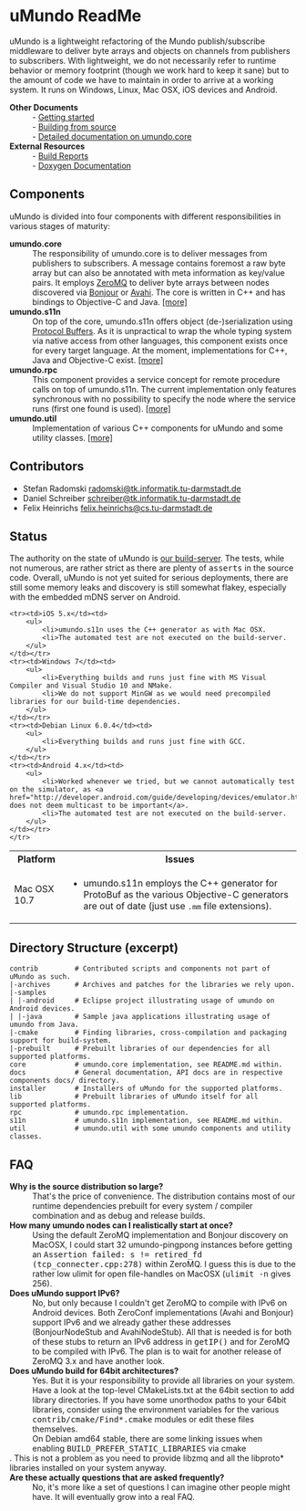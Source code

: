 # uMundo ReadMe

uMundo is a lightweight refactoring of the Mundo publish/subscribe middleware to deliver byte
arrays and objects on channels from publishers to subscribers. With lightweight, we do not necessarily 
refer to runtime behavior or memory footprint (though we work hard to keep it sane) but to the amount 
of code we have to maintain in order to arrive at a working system. It runs on Windows, Linux, Mac OSX, 
iOS devices and Android.

<dt><b>Other Documents</b></dt>
<dd>- <a href="https://github.com/tklab-tud/umundo/tree/master/docs/GETTING_STARTED.md">Getting started</a></dd>
<dd>- <a href="https://github.com/tklab-tud/umundo/tree/master/docs/BUILDING.md">Building from source</a></dd>
<dd>- <a href="https://github.com/tklab-tud/umundo/tree/master/core">Detailed documentation on umundo.core</a></dd>

<dt><b>External Resources</b></dt>
<dd>- <a href="http://umundo.tk.informatik.tu-darmstadt.de/cdash/index.php?project=umundo">Build Reports</a></dd>
<dd>- <a href="http://umundo.tk.informatik.tu-darmstadt.de/docs">Doxygen Documentation</a></dd>

## Components

uMundo is divided into four components with different responsibilities in various stages of maturity:

<dt><b>umundo.core</b></dt>
<dd>The responsibility of umundo.core is to deliver messages from publishers to subscribers. A message contains
	foremost a raw byte array but can also be annotated with meta information as key/value pairs. It employs
	<a href="http://www.zeromq.org">ZeroMQ</a> to deliver byte arrays between nodes discovered via 
	<a href="http://developer.apple.com/opensource/">Bonjour</a> or <a href="http://avahi.org/">Avahi</a>.
	The core is written in C++ and has bindings to Objective-C and Java. <a href="/tklab-tud/umundo/tree/master/core">[more]</a></dd>

<dt><b>umundo.s11n</b></dt>
<dd>On top of the core, umundo.s11n offers object (de-)serialization using <a href="http://code.google.com/p/protobuf/">Protocol Buffers</a>.
	As it is unpractical to wrap the whole typing system via native access from other languages, this component exists once for every
	target language. At the moment, implementations for C++, Java and Objective-C exist. <a href="/tklab-tud/umundo/tree/master/s11n">[more]</a></dd>

<dt><b>umundo.rpc</b></dt>
<dd>This component provides a service concept for remote procedure calls on top of umundo.s11n. The current implementation only 
	features synchronous with no possibility to specify the node where the service runs (first one found is used).
	<a href="/tklab-tud/umundo/tree/master/rpc">[more]</a></dd>

<dt><b>umundo.util</b></dt>
<dd>Implementation of various C++ components for uMundo and some utility classes.
	<a href="/tklab-tud/umundo/tree/master/util">[more]</a></dd>

## Contributors

- Stefan Radomski <radomski@tk.informatik.tu-darmstadt.de>
- Daniel Schreiber <schreiber@tk.informatik.tu-darmstadt.de>
- Felix Heinrichs <felix.heinrichs@cs.tu-darmstadt.de>

## Status

The authority on the state of uMundo is <a href="http://umundo.tk.informatik.tu-darmstadt.de/cdash/index.php?project=umundo">our 
build-server</a>. The tests, while not numerous, are rather strict as there are plenty of <tt>asserts</tt> in the source code. 
Overall, uMundo is not yet suited for serious deployments, there are still some memory leaks and discovery is still somewhat flakey, 
especially with the embedded mDNS server on Android.

<table>
    </tr>
    <tr><th>Platform</th><th>Issues</th></tr>
	<tr><td>Mac OSX 10.7</td><td>
		<ul>
			<li>umundo.s11n employs the C++ generator for ProtoBuf as the various Objective-C generators are out of date (just use <tt>.mm</tt> file extensions).
		</ul>
	</td></tr>

	<tr><td>iOS 5.x</td><td>
		<ul>
			<li>umundo.s11n uses the C++ generator as with Mac OSX.
			<li>The automated test are not executed on the build-server.
		</ul>
	</td></tr>
	<tr><td>Windows 7</td><td>
		<ul>
			<li>Everything builds and runs just fine with MS Visual Compiler and Visual Studio 10 and NMake.
			<li>We do not support MinGW as we would need precompiled libraries for our build-time dependencies.
		</ul>
	</td></tr>
	<tr><td>Debian Linux 6.0.4</td><td>
		<ul>
			<li>Everything builds and runs just fine with GCC.
		</ul>
	</td></tr>
	<tr><td>Android 4.x</td><td>
		<ul>
			<li>Worked whenever we tried, but we cannot automatically test on the simulator, as <a href="http://developer.android.com/guide/developing/devices/emulator.html#emulatornetworking">google does not deem multicast to be important</a>.
			<li>The automated test are not executed on the build-server.
		</ul>
	</td></tr>
    </tr>
</table>

## Directory Structure (excerpt)

	contrib         # Contributed scripts and components not part of uMundo as such.
	|-archives      # Archives and patches for the libraries we rely upon.
	|-samples
	| |-android     # Eclipse project illustrating usage of umundo on Android devices.
	| |-java        # Sample java applications illustrating usage of umundo from Java.
	|-cmake         # Finding libraries, cross-compilation and packaging support for build-system.
	|-prebuilt      # Prebuilt libraries of our dependencies for all supported platforms.
	core            # umundo.core implementation, see README.md within.
	docs            # General documentation, API docs are in respective components docs/ directory.
	installer       # Installers of uMundo for the supported platforms.
	lib             # Prebuilt libraries of uMundo itself for all supported platforms.
	rpc             # umundo.rpc implementation.
	s11n            # umundo.s11n implementation, see README.md within.
	util            # umundo.util with some umundo components and utility classes.

## FAQ

<dt><b>Why is the source distribution so large?</b></dt>
<dd>That's the price of convenience. The distribution contains most of our runtime dependencies prebuilt for every 
	system / compiler combination and as debug and release builds.</dd>

<dt><b>How many umundo nodes can I realistically start at once?</b></dt>
<dd>Using the default ZeroMQ implementation and Bonjour discovery on MacOSX, I could start 32 umundo-pingpong instances before
	getting an <tt>Assertion failed: s != retired_fd (tcp_connecter.cpp:278)</tt> within ZeroMQ. I guess this is due to the 
	rather low ulimit for open file-handles on MacOSX (<tt>ulimit -n</tt> gives 256).</dd>

<dt><b>Does uMundo support IPv6?</b></dt>
<dd>No, but only because I couldn't get ZeroMQ to compile with IPv6 on Android devices. Both ZeroConf implementations (Avahi and
	Bonjour) support IPv6 and we already gather these addresses (BonjourNodeStub and AvahiNodeStub). All that is needed is for
	both of these stubs to return an IPv6 address in <tt>getIP()</tt> and for ZeroMQ to be compiled with IPv6. The plan is to wait
	for another release of ZeroMQ 3.x and have another look.</dd>

<dt><b>Does uMundo build for 64bit architectures?</b></dt>
<dd>Yes. But it is your responsibility to provide all libraries on your system. Have a look at the top-level CMakeLists.txt at 
	the 64bit section to add library directories. If you have some unorthodox paths to your 64bit libraries, consider using the 
	environment variables for the various <tt>contrib/cmake/Find*.cmake</tt> modules or edit these files themselves.<br />
	On Debian amd64 stable, there are some linking issues when enabling <tt>BUILD_PREFER_STATIC_LIBRARIES</tt> via cmake</dd>.
	This is not a problem as you need to provide libzmq and all the libproto* libraries installed on your system anyway.

<dt><b>Are these actually questions that are asked frequently?</b><dt>
<dd>No, it's more like a set of questions I can imagine other people might have. It will eventually grow into a real FAQ.</dd>
